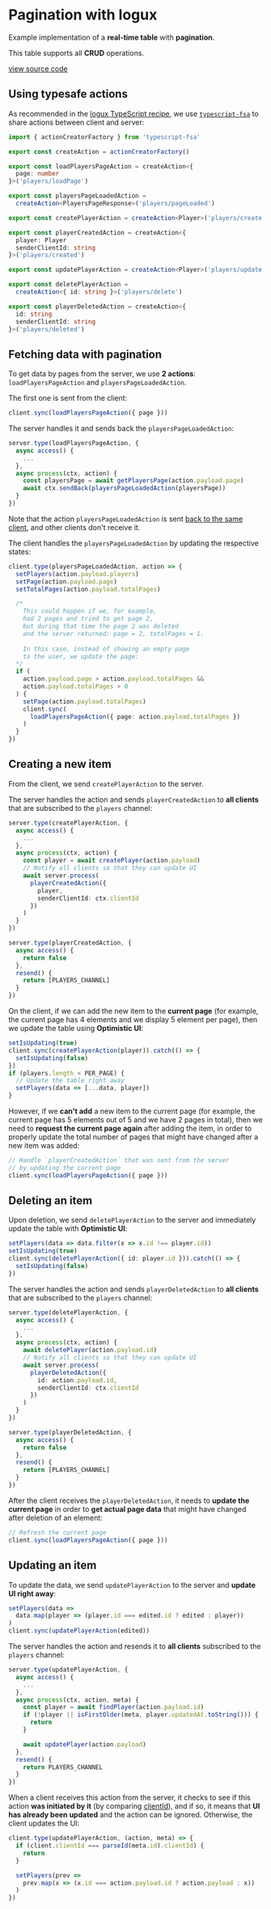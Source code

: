 # Pagination with logux

Example implementation of a **real-time table** with **pagination**.

This table supports all **CRUD** operations.

[view source code]

[view source code]: https://github.com/VladBrok/logux-pagination-example

## Using typesafe actions

As recommended in the [logux TypeScript recipe], we use [`typescript-fsa`] to share actions between client and server:

[logux TypeScript recipe]: https://logux.org/recipes/typescript/
[`typescript-fsa`]: https://github.com/aikoven/typescript-fsa

```ts
import { actionCreatorFactory } from 'typescript-fsa'

export const createAction = actionCreatorFactory()

export const loadPlayersPageAction = createAction<{
  page: number
}>('players/loadPage')

export const playersPageLoadedAction =
  createAction<PlayersPageResponse>('players/pageLoaded')

export const createPlayerAction = createAction<Player>('players/create')

export const playerCreatedAction = createAction<{
  player: Player
  senderClientId: string
}>('players/created')

export const updatePlayerAction = createAction<Player>('players/update')

export const deletePlayerAction = 
  createAction<{ id: string }>('players/delete')

export const playerDeletedAction = createAction<{
  id: string
  senderClientId: string
}>('players/deleted')

```

## Fetching data with pagination

To get data by pages from the server, we use **2 actions**: `loadPlayersPageAction` and `playersPageLoadedAction`.

The first one is sent from the client:

```ts
client.sync(loadPlayersPageAction({ page }))
```

The server handles it and sends back the `playersPageLoadedAction`:

```ts
server.type(loadPlayersPageAction, {
  async access() {
    ...
  },
  async process(ctx, action) {
    const playersPage = await getPlayersPage(action.payload.page)
    await ctx.sendBack(playersPageLoadedAction(playersPage))
  }
})
```

Note that the action `playersPageLoadedAction` is sent [back to the same client], and other clients don't receive it.

[back to the same client]: https://logux.org/node-api/#channelcontext-sendback

The client handles the `playersPageLoadedAction` by updating the respective states:

```ts
client.type(playersPageLoadedAction, action => {
  setPlayers(action.payload.players)
  setPage(action.payload.page)
  setTotalPages(action.payload.totalPages)

  /* 
    This could happen if we, for example, 
    had 2 pages and tried to get page 2,
    but during that time the page 2 was deleted
    and the server returned: page = 2, totalPages = 1.
    
    In this case, instead of showing an empty page 
    to the user, we update the page:
  */
  if (
    action.payload.page > action.payload.totalPages &&
    action.payload.totalPages > 0
  ) {
    setPage(action.payload.totalPages)
    client.sync(
      loadPlayersPageAction({ page: action.payload.totalPages })
    )
  }
})
```

## Creating a new item

From the client, we send `createPlayerAction` to the server.

The server handles the action and sends `playerCreatedAction` to **all clients** that are subscribed to the `players` channel:

```ts
server.type(createPlayerAction, {
  async access() {
    ...
  },
  async process(ctx, action) {
    const player = await createPlayer(action.payload)
    // Notify all clients so that they can update UI
    await server.process(
      playerCreatedAction({
        player,
        senderClientId: ctx.clientId
      })
    )
  }
})

server.type(playerCreatedAction, {
  async access() {
    return false
  },
  resend() {
    return [PLAYERS_CHANNEL]
  }
})
```

On the client, if we can add the new item to the **current page** (for example, the current page has 4 elements and we display 5 element per page), then we update the table using **Optimistic UI**:

```ts
setIsUpdating(true)
client.sync(createPlayerAction(player)).catch(() => {
  setIsUpdating(false)
})
if (players.length < PER_PAGE) {
  // Update the table right away
  setPlayers(data => [...data, player])
}
```

However, if we **can't add** a new item to the current page (for example, the current page has 5 elements out of 5 and we have 2 pages in total), then we need to **request the current page again** after adding the item, in order to properly update the total number of pages that might have changed after a new item was added:

```ts
// Handle `playerCreatedAction` that was sent from the server
// by updating the current page
client.sync(loadPlayersPageAction({ page }))
```

## Deleting an item

Upon deletion, we send `deletePlayerAction` to the server and immediately update the table with **Optimistic UI**:

```ts
setPlayers(data => data.filter(x => x.id !== player.id))
setIsUpdating(true)
client.sync(deletePlayerAction({ id: player.id })).catch(() => {
  setIsUpdating(false)
})
```

The server handles the action and sends `playerDeletedAction` to **all clients** that are subscribed to the `players` channel:

```ts
server.type(deletePlayerAction, {
  async access() {
    ...
  },
  async process(ctx, action) {
    await deletePlayer(action.payload.id)
    // Notify all clients so that they can update UI
    await server.process(
      playerDeletedAction({
        id: action.payload.id,
        senderClientId: ctx.clientId
      })
    )
  }
})

server.type(playerDeletedAction, {
  async access() {
    return false
  },
  resend() {
    return [PLAYERS_CHANNEL]
  }
})
```

After the client receives the `playerDeletedAction`, it needs to **update the current page** in order to **get actual page data** that might have changed after deletion of an element:

```ts
// Refresh the current page
client.sync(loadPlayersPageAction({ page }))
```

## Updating an item

To update the data, we send `updatePlayerAction` to the server and **update UI right away**:

```ts
setPlayers(data =>
  data.map(player => (player.id === edited.id ? edited : player))
)
client.sync(updatePlayerAction(edited))
```

The server handles the action and resends it to **all clients** subscribed to the `players` channel:

```ts
server.type(updatePlayerAction, {
  async access() {
    ...
  },
  async process(ctx, action, meta) {
    const player = await findPlayer(action.payload.id)
    if (!player || isFirstOlder(meta, player.updatedAt.toString())) {
      return
    }

    await updatePlayer(action.payload)
  },
  resend() {
    return PLAYERS_CHANNEL
  }
})
```

When a client receives this action from the server, it checks to see if this action **was initiated by it** (by comparing [clientId]), and if so, it means that **UI has already been updated** and the action can be ignored. Otherwise, the client updates the UI:

[clientId]: https://logux.org/web-api/#client-clientid

```ts
client.type(updatePlayerAction, (action, meta) => {
  if (client.clientId === parseId(meta.id).clientId) {
    return
  }

  setPlayers(prev =>
    prev.map(x => (x.id === action.payload.id ? action.payload : x))
  )
})
```

